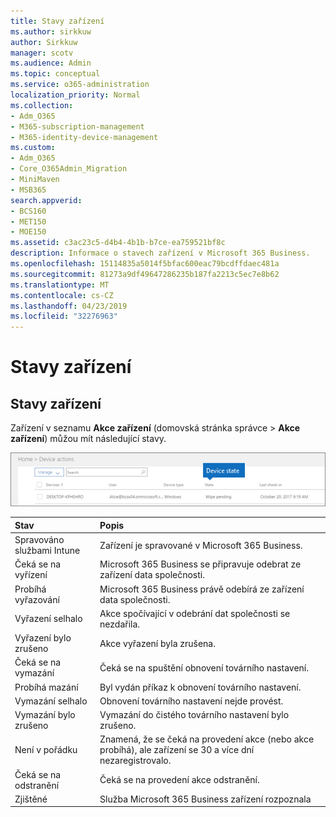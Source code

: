 ```yaml
---
title: Stavy zařízení
ms.author: sirkkuw
author: Sirkkuw
manager: scotv
ms.audience: Admin
ms.topic: conceptual
ms.service: o365-administration
localization_priority: Normal
ms.collection:
- Adm_O365
- M365-subscription-management
- M365-identity-device-management
ms.custom:
- Adm_O365
- Core_O365Admin_Migration
- MiniMaven
- MSB365
search.appverid:
- BCS160
- MET150
- MOE150
ms.assetid: c3ac23c5-d4b4-4b1b-b7ce-ea759521bf8c
description: Informace o stavech zařízení v Microsoft 365 Business.
ms.openlocfilehash: 15114835a5014f5bfac600eac79bcdffdaec481a
ms.sourcegitcommit: 81273a9df49647286235b187fa2213c5ec7e8b62
ms.translationtype: MT
ms.contentlocale: cs-CZ
ms.lasthandoff: 04/23/2019
ms.locfileid: "32276963"
---
```

# <a name="device-states"></a>Stavy zařízení

## <a name="device-states"></a>Stavy zařízení

Zařízení v seznamu **Akce zařízení** (domovská stránka správce \> **Akce zařízení**) můžou mít následující stavy.
  
![In the Device actions list, you can see the Devices states.](media/a621c47e-45d9-4e1a-beb9-c03254d40c1d.png)
  
|**Stav**|**Popis**|
|:-----|:-----|
|Spravováno službami Intune  <br/> |Zařízení je spravované v Microsoft 365 Business.  <br/> |
|Čeká se na vyřízení  <br/> |Microsoft 365 Business se připravuje odebrat ze zařízení data společnosti.  <br/> |
|Probíhá vyřazování  <br/> |Microsoft 365 Business právě odebírá ze zařízení data společnosti.  <br/> |
|Vyřazení selhalo  <br/> | Akce spočívající v odebrání dat společnosti se nezdařila.  <br/> |
|Vyřazení bylo zrušeno  <br/> |Akce vyřazení byla zrušena.  <br/> |
|Čeká se na vymazání  <br/> |Čeká se na spuštění obnovení továrního nastavení.  <br/> |
|Probíhá mazání  <br/> |Byl vydán příkaz k obnovení továrního nastavení.  <br/> |
|Vymazání selhalo  <br/> |Obnovení továrního nastavení nejde provést.  <br/> |
|Vymazání bylo zrušeno  <br/> |Vymazání do čistého továrního nastavení bylo zrušeno.  <br/> |
|Není v pořádku  <br/> |Znamená, že se čeká na provedení akce (nebo akce probíhá), ale zařízení se 30 a více dní nezaregistrovalo.  <br/> |
|Čeká se na odstranění  <br/> |Čeká se na provedení akce odstranění.  <br/> |
|Zjištěné  <br/> |Služba Microsoft 365 Business zařízení rozpoznala  <br/> |
   
